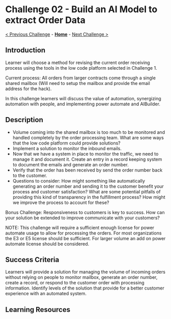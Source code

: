 # Challenge 02 - Build an AI Model to extract Order Data

[< Previous Challenge](./Challenge-01.md) - **[Home](../README.md)** - [Next Challenge >](./Challenge-03.md)


## Introduction

Learner will choose a method for revising the current order receiving process using the tools in the low code platform selected in Challenge 1.

Current process: All orders from  larger contracts come through a single shared mailbox (Will need to setup the mailbox and provide the email address for the hack).

In this challenge learners will discuss the value of automation, synergizing automation with people, and implementing power automate and AIBuilder.


## Description

- Volume coming into the shared mailbox is too much to be monitored and handled completely by the order processing team. What are some ways that the low code platform could provide solutions?
- Implement a solution to monitor the inbound emails.
- Now that we have a system in place to monitor the traffic, we need to manage it and document it. Create an entry in a record keeping system to document the emails and generate an order number.
- Verify that the order has been received by send the order number back to the customer. 
- Questions to consider: How might something like automatically generating an order number and sending it to the customer benefit your process and customer satisfaction? What are some potential pitfalls of providing this kind of transparency in the fulfillment process? How might we improve the process to account for these?
	
Bonus Challenge: Responsiveness to customers is key to success. How can your solution be extended to improve communicate with your customers? 

NOTE: This challenge will require a sufficient enough license for power automate usage to allow for processing the orders. For most organizations the E3 or E5 license should be sufficient. For larger volume an add on power automate license should be considered.


## Success Criteria

Learners will provide a solution for managing the volume of incoming orders without relying on people to monitor mailbox, generate an order number, create a record, or respond to the customer order with processing information. 
Identify levels of the solution that provide for a better customer experience with an automated system.

## Learning Resources


